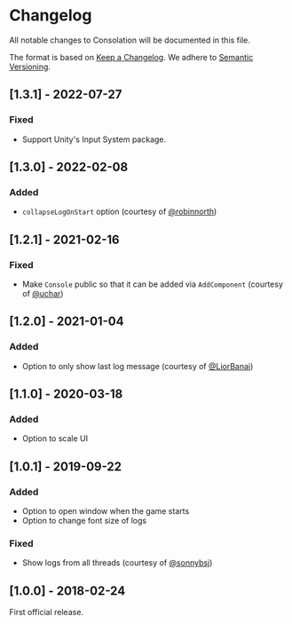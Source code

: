 # Changelog

All notable changes to Consolation will be documented in this file.

The format is based on [Keep a Changelog](https://keepachangelog.com/en/1.0.0/).
We adhere to [Semantic Versioning](https://semver.org/spec/v2.0.0.html).

## [1.3.1] - 2022-07-27

### Fixed
- Support Unity's Input System package.

## [1.3.0] - 2022-02-08

### Added
- `collapseLogOnStart` option (courtesy of [@robinnorth](https://github.com/robinnorth))

## [1.2.1] - 2021-02-16

### Fixed
- Make `Console` public so that it can be added via `AddComponent` (courtesy of [@uchar](https://github.com/uchar))

## [1.2.0] - 2021-01-04

### Added
- Option to only show last log message (courtesy of [@LiorBanai](https://github.com/LioBanai))

## [1.1.0] - 2020-03-18

### Added
- Option to scale UI

## [1.0.1] - 2019-09-22

### Added
- Option to open window when the game starts
- Option to change font size of logs

### Fixed
- Show logs from all threads (courtesy of [@sonnybsj](https://github.com/sonnybsj))

## [1.0.0] - 2018-02-24

First official release.
